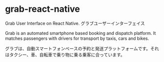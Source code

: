 # grab-react-native
Grab User Interface on React Native.
グラブユーザーインターフェイス

Grab is an automated smartphone based booking and dispatch platform. It matches passengers with drivers for transport by taxis, cars and bikes.

グラブは、自動スマートフォンベースの予約と発送プラットフォームです。それはタクシー、車、自転車で乗り物に乗る乗客に合っています。

